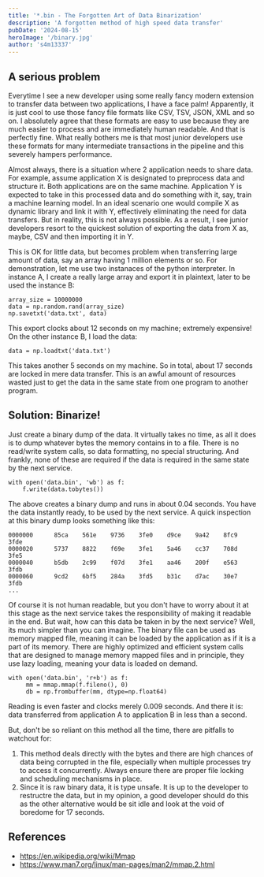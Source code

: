 ```yaml
---
title: '*.bin - The Forgotten Art of Data Binarization'
description: 'A forgotten method of high speed data transfer'
pubDate: '2024-08-15'
heroImage: '/binary.jpg'
author: 's4m13337'
---
```


## A serious problem

Everytime I see a new developer using some really fancy modern extension to transfer data between two applications, I have a face palm! Apparently, it is just cool to use those fancy file formats like CSV, TSV, JSON, XML and so on. I absolutely agree that these formats are easy to use because they are much easier to process and are immediately human readable. And that is perfectly fine. What really bothers me is that most junior developers use these formats for many intermediate transactions in the pipeline and this severely hampers performance.

Almost always, there is a situation where 2 application needs to share data. For example, assume application X is designated to preprocess data and structure it. Both applications are on the same machine. Application Y is expected to take in this processed data and do something with it, say, train a machine learning model. In an ideal scenario one would compile X as dynamic library and link it with Y, effectively eliminating the need for data transfers. But in reality, this is not always possible. As a result, I see junior developers resort to the quickest solution of exporting the data from X as, maybe, CSV and then importing it in Y.

This is OK for little data, but becomes problem when transferring large amount of data, say an array having 1 million elements or so. For demonstration, let me use two instanaces of the python interpreter. In instance A, I create a really large array and export it in plaintext, later to be used the instance B:

```
array_size = 10000000
data = np.random.rand(array_size)
np.savetxt('data.txt', data)
```

This export clocks about 12 seconds on my machine; extremely expensive! On the other instance B, I load the data:

```
data = np.loadtxt('data.txt')
```

This takes another 5 seconds on my machine. So in total, about 17 seconds are locked in mere data transfer. This is an awful amount of resources wasted just to get the data in the same state from one program to another program.

## Solution: Binarize!

Just create a binary dump of the data. It virtually takes no time, as all it does is to dump whatever bytes the memory contains in to a file. There is no read/write system calls, so data formatting, no special structuring. And frankly, none of these are required if the data is required in the same state by the next service.

```
with open('data.bin', 'wb') as f:
    f.write(data.tobytes())
```

The above creates a binary dump and runs in about 0.04 seconds. You have the data instantly ready, to be used by the next service. A quick inspection at this binary dump looks something like this:

```
0000000      85ca    561e    9736    3fe0    d9ce    9a42    8fc9    3fde
0000020      5737    8822    f69e    3fe1    5a46    cc37    708d    3fe5
0000040      b5db    2c99    f07d    3fe1    aa46    200f    e563    3fdb
0000060      9cd2    6bf5    284a    3fd5    b31c    d7ac    30e7    3fdb
...
```

Of course it is not human readable, but you don't have to worry about it at this stage as the next service takes the responsibility of making it readable in the end. But wait, how can this data be taken in by the next service? Well, its much simpler than you can imagine. The binary file can be used as memory mapped file, meaning it can be loaded by the application as if it is a part of its memory. There are highly optimized and efficient system calls that are designed to manage memory mapped files and in principle, they use lazy loading, meaning your data is loaded on demand.

```
with open('data.bin', 'r+b') as f:
     mm = mmap.mmap(f.fileno(), 0)
     db = np.frombuffer(mm, dtype=np.float64)

```

Reading is even faster and clocks merely 0.009 seconds. And there it is: data transferred from application A to application B in less than a second.

But, don't be so reliant on this method all the time, there are pitfalls to watchout for:

1. This method deals directly with the bytes and there are high chances of data being corrupted in the file, especially when multiple processes try to access it concurrently. Always ensure there are proper file locking and scheduling mechanisms in place.
2. Since it is raw binary data, it is type unsafe. It is up to the developer to restructre the data, but in my opinion, a good developer should do this as the other alternative would be sit idle and look at the void of boredome for 17 seconds.

## References
- https://en.wikipedia.org/wiki/Mmap
- https://www.man7.org/linux/man-pages/man2/mmap.2.html
